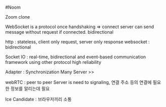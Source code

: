 #Noom

Zoom clone

WebSocket is a protocol
once handshaking => connect
server can send message without request if connected.
bidirectional

http : stateless, client only request, server only response
websocket : bidirectional 

Socket IO : real-time, bidirectional and event-based communication framework
using other protocol 
high reliability

Adapter : Synchronization
Many Server >>  

webRTC : peer to peer 
Server is need to signaling, 연결 주소 등의 연결에 필요한 정보를 알리는데 필요

Ice Candidate : 브라우저끼리 소통
